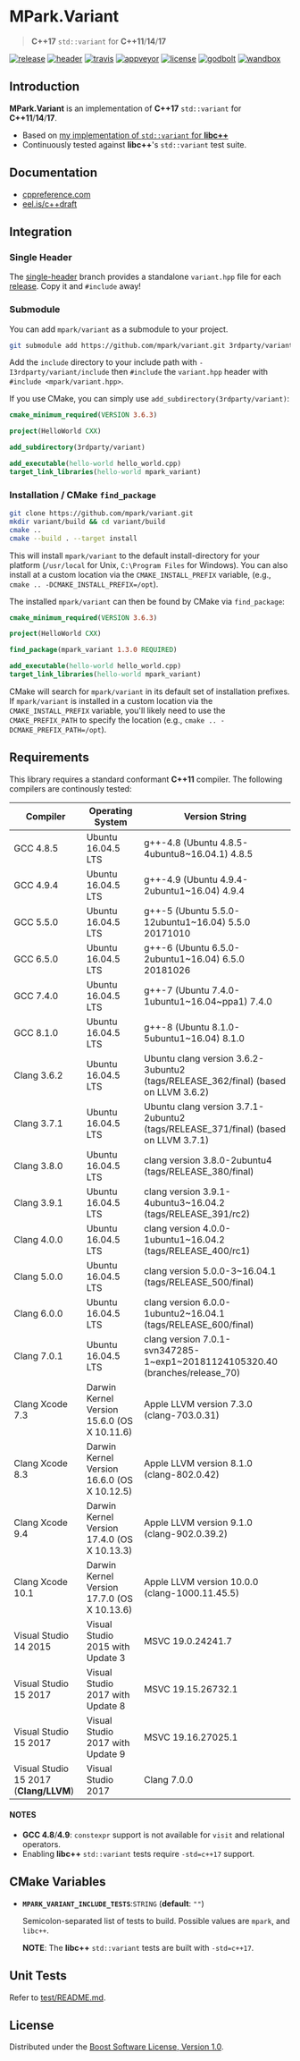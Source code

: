 # MPark.Variant

> __C++17__ `std::variant` for __C++11__/__14__/__17__

[![release][badge.release]][release]
[![header][badge.header]][header]
[![travis][badge.travis]][travis]
[![appveyor][badge.appveyor]][appveyor]
[![license][badge.license]][license]
[![godbolt][badge.godbolt]][godbolt]
[![wandbox][badge.wandbox]][wandbox]

[badge.release]: https://img.shields.io/github/release/mpark/variant.svg
[badge.header]: https://img.shields.io/badge/single%20header-master-blue.svg
[badge.travis]: https://travis-ci.org/mpark/variant.svg?branch=master
[badge.appveyor]: https://ci.appveyor.com/api/projects/status/github/mpark/variant?branch=master&svg=true
[badge.license]: https://img.shields.io/badge/license-boost-blue.svg
[badge.godbolt]: https://img.shields.io/badge/try%20it-on%20godbolt-222266.svg
[badge.wandbox]: https://img.shields.io/badge/try%20it-on%20wandbox-5cb85c.svg

[release]: https://github.com/mpark/variant/releases/latest
[header]: https://github.com/mpark/variant/blob/single-header/master/variant.hpp
[travis]: https://travis-ci.org/mpark/variant
[appveyor]: https://ci.appveyor.com/project/mpark/variant
[license]: https://github.com/mpark/variant/blob/master/LICENSE.md
[godbolt]: https://godbolt.org/z/4r7hEy
[wandbox]: https://wandbox.org/permlink/dTZxf85MVhehOqx1

## Introduction

__MPark.Variant__ is an implementation of __C++17__ `std::variant` for __C++11__/__14__/__17__.

  - Based on [my implementation of `std::variant` for __libc++__][libcxx-impl]
  - Continuously tested against __libc++__'s `std::variant` test suite.

[libcxx-impl]: https://reviews.llvm.org/rL288547

## Documentation

  - [cppreference.com](http://en.cppreference.com/w/cpp/utility/variant)
  - [eel.is/c++draft](http://eel.is/c++draft/variant)

## Integration

### Single Header

The [single-header] branch provides a standalone `variant.hpp`
file for each [release](https://github.com/mpark/variant/releases).
Copy it and `#include` away!

[single-header]: https://github.com/mpark/variant/tree/single-header

### Submodule

You can add `mpark/variant` as a submodule to your project.

```bash
git submodule add https://github.com/mpark/variant.git 3rdparty/variant
```

Add the `include` directory to your include path with
`-I3rdparty/variant/include` then `#include` the `variant.hpp` header
with `#include <mpark/variant.hpp>`.

If you use CMake, you can simply use `add_subdirectory(3rdparty/variant)`:

```cmake
cmake_minimum_required(VERSION 3.6.3)

project(HelloWorld CXX)

add_subdirectory(3rdparty/variant)

add_executable(hello-world hello_world.cpp)
target_link_libraries(hello-world mpark_variant)
```

### Installation / CMake `find_package`

```bash
git clone https://github.com/mpark/variant.git
mkdir variant/build && cd variant/build
cmake ..
cmake --build . --target install
```

This will install `mpark/variant` to the default install-directory for
your platform (`/usr/local` for Unix, `C:\Program Files` for Windows).
You can also install at a custom location via the `CMAKE_INSTALL_PREFIX`
variable, (e.g., `cmake .. -DCMAKE_INSTALL_PREFIX=/opt`).

The installed `mpark/variant` can then be found by CMake via `find_package`:

```cmake
cmake_minimum_required(VERSION 3.6.3)

project(HelloWorld CXX)

find_package(mpark_variant 1.3.0 REQUIRED)

add_executable(hello-world hello_world.cpp)
target_link_libraries(hello-world mpark_variant)
```

CMake will search for `mpark/variant` in its default set of
installation prefixes. If `mpark/variant` is installed in
a custom location via the `CMAKE_INSTALL_PREFIX` variable,
you'll likely need to use the `CMAKE_PREFIX_PATH` to specify
the location (e.g., `cmake .. -DCMAKE_PREFIX_PATH=/opt`).

## Requirements

This library requires a standard conformant __C++11__ compiler.
The following compilers are continously tested:

| Compiler                               | Operating System                            | Version String                                                                     |
| -------------------------------------- | ------------------------------------------- | ---------------------------------------------------------------------------------- |
| GCC 4.8.5                              | Ubuntu 16.04.5 LTS                          | g++-4.8 (Ubuntu 4.8.5-4ubuntu8~16.04.1) 4.8.5                                      |
| GCC 4.9.4                              | Ubuntu 16.04.5 LTS                          | g++-4.9 (Ubuntu 4.9.4-2ubuntu1~16.04) 4.9.4                                        |
| GCC 5.5.0                              | Ubuntu 16.04.5 LTS                          | g++-5 (Ubuntu 5.5.0-12ubuntu1~16.04) 5.5.0 20171010                                |
| GCC 6.5.0                              | Ubuntu 16.04.5 LTS                          | g++-6 (Ubuntu 6.5.0-2ubuntu1~16.04) 6.5.0 20181026                                 |
| GCC 7.4.0                              | Ubuntu 16.04.5 LTS                          | g++-7 (Ubuntu 7.4.0-1ubuntu1\~16.04\~ppa1) 7.4.0                                   |
| GCC 8.1.0                              | Ubuntu 16.04.5 LTS                          | g++-8 (Ubuntu 8.1.0-5ubuntu1~16.04) 8.1.0                                          |
| Clang 3.6.2                            | Ubuntu 16.04.5 LTS                          | Ubuntu clang version 3.6.2-3ubuntu2 (tags/RELEASE_362/final) (based on LLVM 3.6.2) |
| Clang 3.7.1                            | Ubuntu 16.04.5 LTS                          | Ubuntu clang version 3.7.1-2ubuntu2 (tags/RELEASE_371/final) (based on LLVM 3.7.1) |
| Clang 3.8.0                            | Ubuntu 16.04.5 LTS                          | clang version 3.8.0-2ubuntu4 (tags/RELEASE_380/final)                              |
| Clang 3.9.1                            | Ubuntu 16.04.5 LTS                          | clang version 3.9.1-4ubuntu3~16.04.2 (tags/RELEASE_391/rc2)                        |
| Clang 4.0.0                            | Ubuntu 16.04.5 LTS                          | clang version 4.0.0-1ubuntu1~16.04.2 (tags/RELEASE_400/rc1)                        |
| Clang 5.0.0                            | Ubuntu 16.04.5 LTS                          | clang version 5.0.0-3~16.04.1 (tags/RELEASE_500/final)                             |
| Clang 6.0.0                            | Ubuntu 16.04.5 LTS                          | clang version 6.0.0-1ubuntu2~16.04.1 (tags/RELEASE_600/final)                      |
| Clang 7.0.1                            | Ubuntu 16.04.5 LTS                          | clang version 7.0.1-svn347285-1\~exp1\~20181124105320.40 (branches/release_70)     |
| Clang Xcode 7.3                        | Darwin Kernel Version 15.6.0 (OS X 10.11.6) | Apple LLVM version 7.3.0 (clang-703.0.31)                                          |
| Clang Xcode 8.3                        | Darwin Kernel Version 16.6.0 (OS X 10.12.5) | Apple LLVM version 8.1.0 (clang-802.0.42)                                          |
| Clang Xcode 9.4                        | Darwin Kernel Version 17.4.0 (OS X 10.13.3) | Apple LLVM version 9.1.0 (clang-902.0.39.2)                                        |
| Clang Xcode 10.1                       | Darwin Kernel Version 17.7.0 (OS X 10.13.6) | Apple LLVM version 10.0.0 (clang-1000.11.45.5)                                     |
| Visual Studio 14 2015                  | Visual Studio 2015 with Update 3            | MSVC 19.0.24241.7                                                                  |
| Visual Studio 15 2017                  | Visual Studio 2017 with Update 8            | MSVC 19.15.26732.1                                                                 |
| Visual Studio 15 2017                  | Visual Studio 2017 with Update 9            | MSVC 19.16.27025.1                                                                 |
| Visual Studio 15 2017 (__Clang/LLVM__) | Visual Studio 2017                          | Clang 7.0.0                                                                        |

#### NOTES
  - __GCC 4.8__/__4.9__: `constexpr` support is not available for `visit` and relational operators.
  - Enabling __libc++__ `std::variant` tests require `-std=c++17` support.

## CMake Variables

  -  __`MPARK_VARIANT_INCLUDE_TESTS`__:`STRING` (__default__: `""`)

     Semicolon-separated list of tests to build.
     Possible values are `mpark`, and `libc++`.

     __NOTE__: The __libc++__ `std::variant` tests are built with `-std=c++17`.

## Unit Tests

Refer to [test/README.md](test/README.md).

## License

Distributed under the [Boost Software License, Version 1.0](LICENSE.md).
